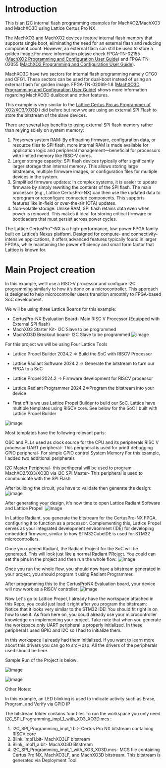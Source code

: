 # Introduction

This is an I2C internal flash programming examples for MachXO2/MachXO3 and MachXO3D using Lattice Certus Pro NX.

The MachXO3 and MachXO2 devices feature internal flash memory that supports single boot, eliminating the need for an external flash and reducing component count. However, an external flash can still be used to store a golden image.For more information
please check FPGA-TN-02155 ([MachXO2 Programming and Configuration User Guide](https://www.latticesemi.com/view_document?document_id=39085)) and FPGA-TN-02055 ([MachXO3 Programming and Configuration User Guide](https://www.latticesemi.com/view_document?document_id=50123)).

MachXO3D have two sectors for internal flash programming namely CFG0 and CFG1. These sectors can be used for dual-boot instead of using an external flash for golden image. FPGA-TN-02069-1.8 ([MachXO3D Programming and Configuration User Guide](https://www.latticesemi.com/view_document?document_id=52591)) shows more information regarding MachXO3D dualboot and other features.

This example is very similar to the [Lattice Certus Pro as Programmer of XO2/XO3/XO3D](https://github.com/rrquizon1/MachXO2-XO3-and-MachXO3D-I2C-internal-flash-Programming-using-STM32) I did before but now we are using an external SPI Flash to store the bitstream of the slave devices.

There are several key benefits to using external SPI flash memory rather than relying solely on system memory:

1. Preserves system RAM: By offloading firmware, configuration data, or resource files to SPI flash, more internal RAM is made available for application logic and peripheral management—beneficial for processors with limited memory like RISC-V cores.
2. Larger storage capacity: SPI flash devices typically offer significantly larger storage than internal memory. This allows storing large bitstreams, multiple firmware images, or configuration files for multiple devices in the system.
3. Simplified firmware updates: In complex systems, it is easier to update firmware by simply rewriting the contents of the SPI flash. The main processor (e.g., Lattice CertusPro-NX) can then use the updated data to reprogram or reconfigure connected components. This supports features like in-field or over-the-air (OTA) updates.
4. Non-volatile storage: Unlike RAM, SPI flash retains data even when power is removed. This makes it ideal for storing critical firmware or bootloaders that must persist across power cycles.

The Lattice CertusPro™-NX is a high-performance, low-power FPGA family built on Lattice’s Nexus platform. Designed for compute- and connectivity-intensive applications, it offers advanced features typically found in larger FPGAs, while maintaining the power efficiency and small form factor that Lattice is known for.


# Main Project creation
In this example, we’ll use a RISC-V processor and configure I2C programming similarly to how it’s done on a microcontroller. This approach is designed to help microcontroller users transition smoothly to FPGA-based SoC development.

We will be using three Lattice Boards for this example:
* CertusPro-NX Evaluation Board- Main RISC V Processor (Equipped with External SPI flash)
* MachXO3 Starter Kit- I2C Slave to be programmed
* MachXO3D Breakout board- I2C Slave to be programmed
![image](https://github.com/user-attachments/assets/d1db85bb-9abd-451e-ade9-cd6193b82888)

For this project we will be using Four Lattice Tools
* Lattice Propel Builder 2024.2 => Build the SoC with RISCV Processor
* Lattice Radiant Software 2024.2 => Generate the bitstream to turn our FPGA to a SoC
* Lattice Propel 2024.2 => Firmware development for RISCV processor
* Lattice Radiant Programmer 2024.2=>Program the bitstream into your device

* First off is we use Lattice Propel Builder to build our SoC. Lattice have multiple templates using RISCV core. See below for the SoC I built with Lattice Propel Builder

![image](https://github.com/user-attachments/assets/29da6a41-e412-40a1-89c9-1664b34818a0)

Most templates have the following relevant parts:

OSC and PLLs used as clock source for the CPU and its peripherals
RISC V processor
UART peripheral- This peripheral is used for printf debugging
GPIO peripheral- For simple GPIO control
System Memory
For this example, I added two additional peripherals

I2C Master Peripheral- this perihperal will be used to program MachXO2/XO3/XO3D via I2C
SPI Master- This peripheral is used to communicate with the SPI Flash

After building the circuit, you have to validate then generate the design:
![image](https://github.com/user-attachments/assets/6d9ec414-a34d-46b2-9c15-9181c20803c6)

After generating your design, it's now time to open Lattice Radiant Software and Lattice Propel!
![image](https://github.com/user-attachments/assets/e5f93fb2-fe1d-4964-bb1d-9eac5a785512)

In Lattice Radiant, you generate the bitstream for the CertusPro-NX FPGA, configuring it to function as a processor. Complementing this, Lattice Propel serves as your integrated development environment (IDE) for developing embedded firmware, similar to how STM32CubeIDE is used for STM32 microcontrollers.

Once you opened Radiant, the Radiant Project for the SoC will be generated. This will look just like a normal Radiant PRoject. You could can set the pins in the project and then run the whole flow:
![image](https://github.com/user-attachments/assets/2512990e-d6c2-44cc-80aa-e22b00425d06)


Once you run the whole flow, you should now have a bitstream generated in your project, you should program it using Radiant Programmer.

After programming this to the CertusProNX Evaluation board, your device will now work as a RISCV controller:
![image](https://github.com/user-attachments/assets/1e97f613-1589-474a-8d7f-847940c5135f)

Now Let's go to Lattice Propel, I already have the workspace attached in this Repo, you could just load it right after you program the bitstream:
Notice that it looks very similar to the STM32 IDE! You should fit right in on how to use it. As from here on, you could already use your microcontroller knowledge on implementing your project. Take note that when you generate the workspace only UART peripheral is properly initialized. In these peripheral I used GPIO and I2C so I had to initialize them.

In this workspace I already had them initialized. If you want to learn more about this drivers you can go to src=>bsp. All the drivers of the peripherals used should be here.

Sample Run of the Project is below:

![image](https://github.com/user-attachments/assets/d3be1bf8-2aab-4b16-a9c3-ab094675caf6)

![image](https://github.com/user-attachments/assets/aa415dd6-33d4-4b87-8992-3dedb322f5fe)


Other Notes:

 In this example, an LED blinking is used to indicate activity such as Erase, Program, and Verify via GPIO IP
 
 The bitstream folder contains four files.To run the workspace you only need I2C_SPI_Programming_impl_1_with_XO3_XO3D.mcs :
  1. I2C_SPI_Programming_impl_1.bit- Certus Pro NX bitstream containing RISCV core
  2. Blink_impl1.bit- MachXO3LF bitstream  
  3. Blink_impl1_a.bit- MachXO3D Bitstream
  4. I2C_SPI_Programming_impl_1_with_XO3_XO3D.mcs- MCS file containing Certus Pro NX, MachXO3LF, and MachXO3D bitstream. This bitstream is generated via Deployment Tool.
